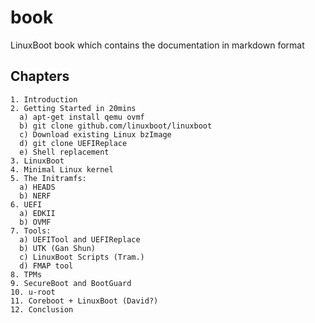 # book

LinuxBoot book which contains the documentation in markdown format

## Chapters

    1. Introduction
    2. Getting Started in 20mins
      a) apt-get install qemu ovmf
      b) git clone github.com/linuxboot/linuxboot
      c) Download existing Linux bzImage
      d) git clone UEFIReplace
      e) Shell replacement
    3. LinuxBoot
    4. Minimal Linux kernel
    5. The Initramfs:
      a) HEADS
      b) NERF
    6. UEFI
      a) EDKII
      b) OVMF
    7. Tools:
      a) UEFITool and UEFIReplace
      b) UTK (Gan Shun)
      c) LinuxBoot Scripts (Tram.)
      d) FMAP tool
    8. TPMs
    9. SecureBoot and BootGuard
    10. u-root
    11. Coreboot + LinuxBoot (David?)
    12. Conclusion

